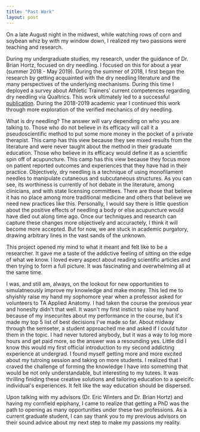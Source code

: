 ```yaml
---
title: "Past Work"
layout: post
---
```


On a late August night in the midwest, while watching rows of corn and soybean whiz by with my window down, I realized my two passions were teaching and research. 


During my undergraduate studies, my research, under the guidance of Dr. Brian Hortz, focused on dry needling. I focused on this for about a year (summer 2018 - May 2019). During the summer of 2018, I first began the research by getting acquainted with the dry needling literature and the many perspectives of the underlying mechanisms. During this time I deployed a survey about Athletic Trainers' current competences regarding dry needling via Qualtrics. This work ultimately led to a successful [publication](https://scholarworks.bgsu.edu/cgi/viewcontent.cgi?article=1158&context=jsmahs). During the 2018-2019 academic year I continued this work through more exploration of the verified mechanics of dry needling. 

What is dry needling? The answer will vary depending on who you are talking to. Those who do not believe in its efficacy will call it a pseudoscientific method to put some more money in the pocket of a private therapist. This camp has this view because they see mixed results from the literature and were never taught about the method in their graduate education. Those who believe in its efficacy would define it as a scientific spin off of acupuncture. This camp has this view because they focus more on patient reported outcomes and experiences that they have had in their practice. Objectively, dry needling is a technique of using monofilament needles to manipulate cutaneous and subcutaneous structures. As you can see, its worthiness is currently of hot debate in the literature, among clinicians, and with state licensing committees. There are those that believe it has no place among more traditional medicine and others that believe we need new practices like this. Personally, I would say there is little question about the positive effects of needling a body or else acupuncture would have died out along time ago. Once our techniques and research can capture these changes more objectively and accuractely, I think it will become more accepted. But for now, we are stuck in academic purgatory, drawing arbitrary lines in the vast sands of the unknown. 

This project opened my mind to what it meant and felt like to be a researcher. It gave me a taste of the addictive feeling of sitting on the edge of what we know. I loved every aspect about reading scientific articles and then trying to form a full picture. It was fascinating and overwhelming all at the same time. 

I was, and still am, always, on the lookout for new opportunities to simulatneously improve my knowledge and make money. This led me to shyishly raise my hand my sophomore year when a professor asked for volunteers to TA Applied Anatomy. I had taken the course the previous year and honeslty didn't that well. It wasn't my first instict to raise my hand because of my insecurites about my performance in the course, but it's made my top 5 list of best decisions I've made so far. About midway through the semseter, a student approached me and asked if I could tutor them in the topic. I had never tutored anybody, but it was a way to log more hours and get paid more, so the answer was a resounding yes. Little did I know this would my first official introduction to my second addicting experience at undergrad. I found myself getting more and more excited about my tutroing session and taking on more students. I realized that I craved the challenge of forming the knowledge I have into something that would be not only understandable, but interesting to my tutees. It was thrilling finiding these creative solutions and tailoring education to a speicifc individual's experiences. It felt like the way education should be dispersed. 

Upon talking with my advisors (Dr. Eric Winters and Dr. Brian Hortz) and having my cornfield epiphany, I came to realize that getting a PhD was the path to opening as many opportunities under these two professions. As a current graduate student, I can say thank you to my previous advisors on their sound advice about my next step to make my passions my reality. 
